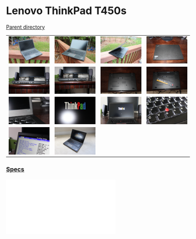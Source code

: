 # Lenovo ThinkPad T450s
[Parent directory](../index.md)

<table>
  <tr>
    <td><img src='IMG_5302.JPG'/></td>
    <td><img src='IMG_5303.JPG'/></td>
    <td><img src='IMG_5304.JPG'/></td>
    <td><img src='IMG_5305.JPG'/></td>
  </tr>
  <tr>
    <td><img src='IMG_5306.JPG'/></td>
    <td><img src='IMG_5307.JPG'/></td>
    <td><img src='IMG_5308.JPG'/></td>
    <td><img src='IMG_5309.JPG'/></td>
  </tr>
  <tr>
    <td><img src='IMG_5310.JPG'/></td>
    <td><img src='IMG_5311.JPG'/></td>
    <td><img src='IMG_5313.JPG'/></td>
    <td><img src='IMG_5314.JPG'/></td>
  </tr>
  <tr>
    <td><img src='IMG_5317.JPG'/></td>
	<td><img src='IMG_5840.JPG'/></td>
  </tr>
</table>

### [Specs](Specs.txt)

<embed src='Specs.txt'>
